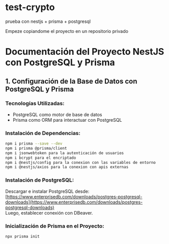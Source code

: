 # test-crypto
prueba con nestjs + prisma + postgresql

Empeze copiandome el proyecto en un repositorio privado

# Documentación del Proyecto NestJS con PostgreSQL y Prisma

## 1. Configuración de la Base de Datos con PostgreSQL y Prisma

### Tecnologías Utilizadas:
- PostgreSQL como motor de base de datos
- Prisma como ORM para interactuar con PostgreSQL

### Instalación de Dependencias:
```sh
npm i prisma --save --dev
npm i prisma @prisma/client
npm i jsonwebtoken para la autenticación de usuarios
npm i bcrypt para el encriptado
npm i @nestjs/config para la conexion con las variables de entorno
npm i @nestjs/axios para la conexion con apis externas
```

### Instalación de PostgreSQL:
Descargar e instalar PostgreSQL desde:  
[https://www.enterprisedb.com/downloads/postgres-postgresql-downloads](https://www.enterprisedb.com/downloads/postgres-postgresql-downloads)  
Luego, establecer conexión con DBeaver.

### Inicialización de Prisma en el Proyecto:
```sh
npx prisma init
```